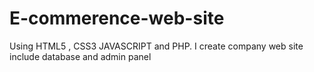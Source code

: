 # E-commerence-web-site
Using HTML5 , CSS3 JAVASCRIPT and PHP. I create company web site include database and admin panel
